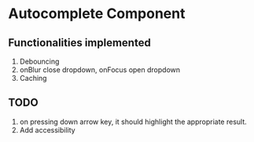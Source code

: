 # Autocomplete Component

## Functionalities implemented

1. Debouncing
2. onBlur close dropdown, onFocus open dropdown
3. Caching

## TODO
1. on pressing down arrow key, it should highlight the appropriate result.
2. Add accessibility